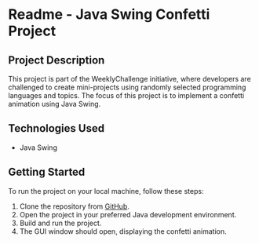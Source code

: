 # Readme - Java Swing Confetti Project

## Project Description

This project is part of the WeeklyChallenge initiative, where developers are challenged to create mini-projects using randomly selected programming languages and topics. The focus of this project is to implement a confetti animation using Java Swing.

## Technologies Used

- Java Swing

## Getting Started

To run the project on your local machine, follow these steps:

1. Clone the repository from [GitHub](https://github.com/WeeklyChallenge).
2. Open the project in your preferred Java development environment.
3. Build and run the project.
4. The GUI window should open, displaying the confetti animation.
